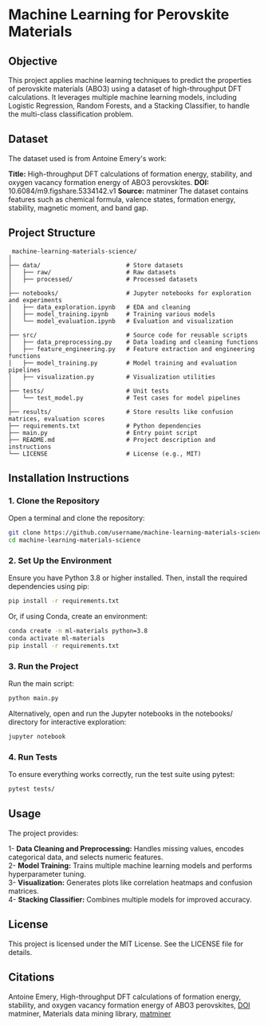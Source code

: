 # Machine Learning for Perovskite Materials

## Objective
This project applies machine learning techniques to predict the properties of perovskite materials (ABO3) using a dataset of high-throughput DFT calculations. It leverages multiple machine learning models, including Logistic Regression, Random Forests, and a Stacking Classifier, to handle the multi-class classification problem.

## Dataset
The dataset used is from Antoine Emery's work:

**Title:** High-throughput DFT calculations of formation energy, stability, and oxygen vacancy formation energy of ABO3 perovskites.
**DOI:** 10.6084/m9.figshare.5334142.v1
**Source:** matminer
The dataset contains features such as chemical formula, valence states, formation energy, stability, magnetic moment, and band gap.

 ## Project Structure
```
 machine-learning-materials-science/    
│
├── data/                        # Store datasets    
│   ├── raw/                     # Raw datasets    
│   ├── processed/               # Processed datasets    
│             
├── notebooks/                   # Jupyter notebooks for exploration and experiments    
│   ├── data_exploration.ipynb   # EDA and cleaning    
│   ├── model_training.ipynb     # Training various models    
│   └── model_evaluation.ipynb   # Evaluation and visualization   
│           
├── src/                         # Source code for reusable scripts    
│   ├── data_preprocessing.py    # Data loading and cleaning functions    
│   ├── feature_engineering.py   # Feature extraction and engineering functions    
│   ├── model_training.py        # Model training and evaluation pipelines   
│   ├── visualization.py         # Visualization utilities    
│            
├── tests/                       # Unit tests   
│   └── test_model.py            # Test cases for model pipelines    
│            
├── results/                     # Store results like confusion matrices, evaluation scores    
├── requirements.txt             # Python dependencies   
├── main.py                      # Entry point script   
├── README.md                    # Project description and instructions   
└── LICENSE                      # License (e.g., MIT)     
```
## Installation Instructions

### 1. Clone the Repository
Open a terminal and clone the repository:
```bash
git clone https://github.com/username/machine-learning-materials-science.git    
cd machine-learning-materials-science    
```
### 2. Set Up the Environment
Ensure you have Python 3.8 or higher installed. Then, install the required dependencies using pip:
```bash 
pip install -r requirements.txt
```
Or, if using Conda, create an environment:

```bash
conda create -n ml-materials python=3.8
conda activate ml-materials
pip install -r requirements.txt
```
### 3. Run the Project
Run the main script:
```bash
python main.py
```
Alternatively, open and run the Jupyter notebooks in the notebooks/ directory for interactive exploration:
```bash
jupyter notebook
```
### 4. Run Tests
To ensure everything works correctly, run the test suite using pytest:

```bash
pytest tests/
```
## Usage
The project provides:

1- **Data Cleaning and Preprocessing:** Handles missing values, encodes categorical data, and selects numeric features.    
2- **Model Training:** Trains multiple machine learning models and performs hyperparameter tuning.    
3- **Visualization:** Generates plots like correlation heatmaps and confusion matrices.    
4- **Stacking Classifier:** Combines multiple models for improved accuracy.    

## License
This project is licensed under the MIT License. See the LICENSE file for details.

## Citations
Antoine Emery, High-throughput DFT calculations of formation energy, stability, and oxygen vacancy formation energy of ABO3 perovskites, 
[DOI](https://doi.org/10.6084/m9.figshare.5334142.v1)      
matminer, Materials data mining library, [matminer](https://hackingmaterials.lbl.gov/matminer/)  
